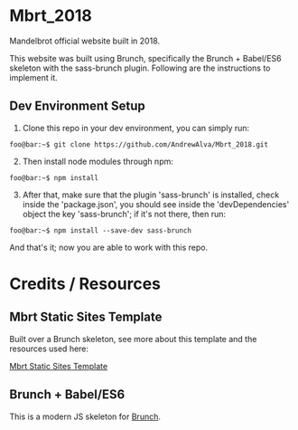 # Mbrt_2018

Mandelbrot official website built in 2018.

This website was built using Brunch, specifically the Brunch + Babel/ES6 skeleton with the sass-brunch plugin. Following are the instructions to implement it.

## Dev Environment Setup

1. Clone this repo in your dev environment, you can simply run:
```console
foo@bar:~$ git clone https://github.com/AndrewAlva/Mbrt_2018.git
```

2. Then install node modules through npm:
```console
foo@bar:~$ npm install
```

3. After that, make sure that the plugin 'sass-brunch' is installed, check inside the 'package.json', you should see inside the 'devDependencies' object the key 'sass-brunch'; if it's not there, then run:
```console
foo@bar:~$ npm install --save-dev sass-brunch
```

And that's it; now you are able to work with this repo.



# Credits / Resources

## Mbrt Static Sites Template

Built over a Brunch skeleton, see more about this template and the resources used here:

[Mbrt Static Sites Template](https://github.com/AndrewAlva/Boilerplate-Brunch_Sass_ES6_Babel)


## Brunch + Babel/ES6

This is a modern JS skeleton for [Brunch](http://brunch.io).
